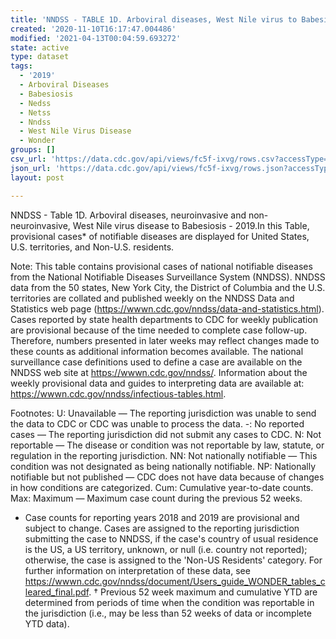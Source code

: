 ```yaml
---
title: 'NNDSS - TABLE 1D. Arboviral diseases, West Nile virus to Babesiosis'
created: '2020-11-10T16:17:47.004486'
modified: '2021-04-13T00:04:59.693272'
state: active
type: dataset
tags:
  - '2019'
  - Arboviral Diseases
  - Babesiosis
  - Nedss
  - Netss
  - Nndss
  - West Nile Virus Disease
  - Wonder
groups: []
csv_url: 'https://data.cdc.gov/api/views/fc5f-ixvg/rows.csv?accessType=DOWNLOAD'
json_url: 'https://data.cdc.gov/api/views/fc5f-ixvg/rows.json?accessType=DOWNLOAD'
layout: post

---
```

NNDSS - Table 1D. Arboviral diseases, neuroinvasive and non-neuroinvasive, West Nile virus disease to Babesiosis - 2019.In this Table, provisional cases* of notifiable diseases are displayed for United States, U.S. territories, and Non-U.S. residents. 

Note: 
This table contains provisional cases of national notifiable diseases from the National Notifiable Diseases Surveillance System (NNDSS). NNDSS data from the 50 states, New York City, the District of Columbia and the U.S. territories are collated and published weekly on the NNDSS Data and Statistics web page (https://wwwn.cdc.gov/nndss/data-and-statistics.html). Cases reported by state health departments to CDC for weekly publication are provisional because of the time needed to complete case follow-up. Therefore, numbers presented in later weeks may reflect changes made to these counts as additional information becomes available. The national surveillance case definitions used to define a case are available on the NNDSS web site at https://wwwn.cdc.gov/nndss/. Information about the weekly provisional data and guides to interpreting data are available at: https://wwwn.cdc.gov/nndss/infectious-tables.html. 

Footnotes:
U: Unavailable — The reporting jurisdiction was unable to send the data to CDC or CDC was unable to process the data.
-: No reported cases — The reporting jurisdiction did not submit any cases to CDC.
N: Not reportable — The disease or condition was not reportable by law, statute, or regulation in the reporting jurisdiction.
NN: Not nationally notifiable — This condition was not designated as being nationally notifiable.
NP: Nationally notifiable but not published — CDC does not have data because of changes in how conditions are categorized.
Cum: Cumulative year-to-date counts.
Max: Maximum — Maximum case count during the previous 52 weeks.
* Case counts for reporting years 2018 and 2019 are provisional and subject to change. Cases are assigned to the reporting jurisdiction submitting the case to NNDSS, if the case's country of usual residence is the US, a US territory, unknown, or null (i.e. country not reported); otherwise, the case is assigned to the 'Non-US Residents' category. For further information on interpretation of these data, see https://wwwn.cdc.gov/nndss/document/Users_guide_WONDER_tables_cleared_final.pdf. 
† Previous 52 week maximum and cumulative YTD are determined from periods of time when the condition was reportable in the jurisdiction (i.e., may be less than 52 weeks of data or incomplete YTD data).
